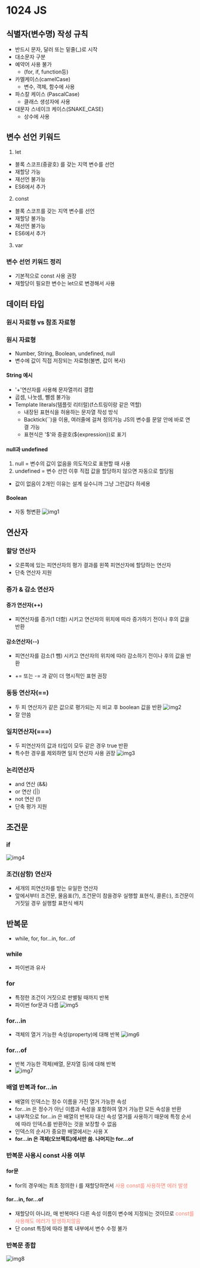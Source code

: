 # 1024 JS

## 식별자(변수명) 작성 규칙

- 반드시 문자, 달러 또는 밑줄(_)로 시작
- 대소문자 구분
- 예약어 사용 불가 
  - (for, if, function등)
- 카멜케이스(camelCase)
  - 변수, 객체, 함수에 사용
- 파스칼 케이스 (PascalCase)
  - 클래스 생성자에 사용
- 대문자 스네이크 케이스(SNAKE_CASE)
  - 상수에 사용


## 변수 선언 키워드

1. let
- 블록 스코프(중괄호) 를 갖는 지역 변수를 선언
- 재할당 가능
- 재선언 불가능
- ES6에서 추가
2. const
- 블록 스코프를 갖는 지역 변수를 선언
- 재할당 불가능
- 재선언 불가능
- ES6에서 추가
3. var

### 변수 선언 키워드 정리
- 기본적으로 const 사용 권장
- 재할당이 필요한 변수는 let으로 변경해서 사용

## 데이터 타입

### 원시 자료형 vs 참조 자료형

### 원시 자료형
- Number, String, Boolean, undefined, null
- 변수에 값이 직접 저장되는 자료형(불변, 값이 복사)
#### String 예시
- '+'연산자를 사용해 문자열끼리 결합
- 곱셈, 나눗셈, 뺄셈 불가능
- Template literals(템플릿 리터럴)(f스트링이랑 같은 역할)
  - 내장된 표현식을 허용하는 문자열 작성 방식
  - Backtick(``)을 이용, 여러줄에 걸쳐 정의가능 JS의 변수를 문알 안에 바로 연결 가능
  - 표현식은 '\$'와 중괄호(${expression})로 표기

#### null과 undefined
1. null = 변수의 값이 없음을 의도적으로 표현할 때 사용
2. undefined = 변수 선언 이후 직접 값을 할당하지 않으면 자동으로 할당됨
- 값이 없음이 2개인 이유는 설계 실수니까 그냥 그런갑다 하세용
  
#### Boolean
- 자동 형변환
![img1](image/image1.png)

## 연산자

### 할당 연산자
- 오른쪽에 있는 피연산자의 평가 결과를 왼쪽 피연산자에 할당하는 연산자
- 단축 연산자 지원

### 증가 & 감소 연산자

#### 증가 연산자(++)
  - 피연산자를 증가(1 더함) 시키고 연산자의 위치에 따라 증가하기 전이나 후의 값을 반환
  
#### 감소연산자(--)
  - 피연산자를 감소(1 뺌) 시키고 연산자의 위치에 따라 감소하기 전이나 후의 값을 반환

- += 또는 -= 과 같이 더 명시적인 표현 권장

### 동등 연산자(==)
  - 두 피 연산자가 같은 값으로 평가되는 지 비교 후 boolean 값을 반환
  ![img2](image/image2.png)
  - 잘 안씀
  
### 일치연산자(===)
- 두 피연산자의 값과 타입이 모두 같은 경우 true 반환
- 특수한 경우를 제외하면 일치 연산자 사용 권장
![img3](image/image3.png)

### 논리연산자
- and 연산 (&&)
- or 연산 (||)
- not 연산 (!)
- 단축 평가 지원

## 조건문

### if 
  ![img4](image/image4.png)

### 조건(삼항) 연산자
- 세개의 피연산자를 받는 유일한 연산자
- 앞에서부터 조건문, 물음표(?), 조건문이 참을경우 실행할 표현식, 콜론(:), 조건문이 거짓일 경우 실행할 표현식 배치

## 반복문
- while, for, for...in, for...of
  
### while
- 파이썬과 유사

### for 
- 특정한 조건이 거짓으로 판별될 때까지 반복
- 파이썬 for문과 다름
![img5](image/image5.png)

### for...in
- 객체의 열거 가능한 속성(property)에 대해 반복
  ![img6](image/image6.png)

### for...of
- 반복 가능한 객체(배열, 문자열 등)에 대해 반복
- ![img7](image/image7.png)

### 배열 반복과 for...in
- 배열의 인덱스는 정수 이름을 가진 열거 가능한 속성
- for...in 은 정수가 아닌 이름과 속성을 포함하여 열거 가능한 모든 속성을 반환
- 내부적으로 for...in 은 배열의 반복자 대신 속성 열거를 사용하기 때문에 특정 순서에 따라 인덱스를 반환하는 것을 보장할 수 없음
- 인덱스의 순서가 중요한 배열에서는 사용 X
- **for...in 은 객체(오브젝트)에서만 씀. 나머지는 for...of**

### 반복문 사용시 const 사용 여부

#### for문
- for의 경우에는 최초 정의한 i 를 재할당하면서 <span style="color:salmon"> 사용 const를 사용하면 에러 발생 </span>
#### for...in, for...of
- 재할당이 아니라, 매 반복마다 다른 속성 이름이 변수에 지정되는 것이므로 <span style="color:salmon"> const를 사용해도 에러가 발생하지않음 </span>
- 단 const 특징에 따라 블록 내부에서 변수 수정 불가

### 반복문 종합

![img8](image/image8.png)
